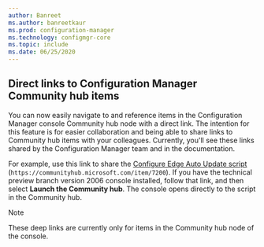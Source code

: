 ```yaml
---
author: Banreet
ms.author: banreetkaur
ms.prod: configuration-manager
ms.technology: configmgr-core
ms.topic: include
ms.date: 06/25/2020
---
```


## <a name="bkmk_deeplink"></a> Direct links to Configuration Manager Community hub items
<!--4224406-->
You can now easily navigate to and reference items in the Configuration Manager console Community hub node with a direct link. The intention for this feature is for easier collaboration and being able to share links to Community hub items with your colleagues. Currently, you'll see these links shared by the Configuration Manager team and in the documentation.

For example, use this link to share the [Configure Edge Auto Update script](https://communityhub.microsoft.com/item/7200) (`https://communityhub.microsoft.com/item/7200`). If you have the technical preview branch version 2006 console installed, follow that link, and then select **Launch the Community hub**. The console opens directly to the script in the Community hub.

> [!NOTE]
> These deep links are currently only for items in the Community hub node of the console.
